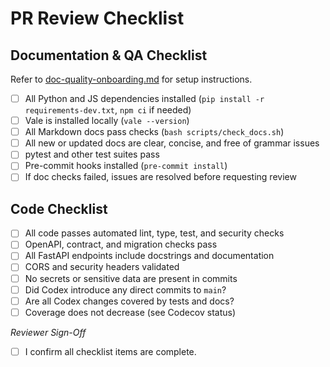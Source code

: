 # PR Review Checklist

## Documentation & QA Checklist

Refer to [doc-quality-onboarding.md](../docs/doc-quality-onboarding.md) for setup instructions.

- [ ] All Python and JS dependencies installed (`pip install -r requirements-dev.txt`, `npm ci` if needed)
- [ ] Vale is installed locally (`vale --version`)
- [ ] All Markdown docs pass checks (`bash scripts/check_docs.sh`)
- [ ] All new or updated docs are clear, concise, and free of grammar issues
- [ ] pytest and other test suites pass
- [ ] Pre-commit hooks installed (`pre-commit install`)
- [ ] If doc checks failed, issues are resolved before requesting review

## Code Checklist

- [ ] All code passes automated lint, type, test, and security checks
- [ ] OpenAPI, contract, and migration checks pass
- [ ] All FastAPI endpoints include docstrings and documentation
- [ ] CORS and security headers validated
- [ ] No secrets or sensitive data are present in commits
- [ ] Did Codex introduce any direct commits to `main`?
- [ ] Are all Codex changes covered by tests and docs?
- [ ] Coverage does not decrease (see Codecov status)

_Reviewer Sign-Off_
- [ ] I confirm all checklist items are complete.
